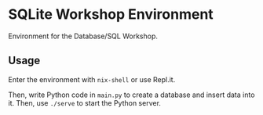 # SQLite Workshop Environment

Environment for the Database/SQL Workshop.

## Usage

Enter the environment with `nix-shell` or use Repl.it.

Then, write Python code in `main.py` to create a database and insert data into
it. Then, use `./serve` to start the Python server.
